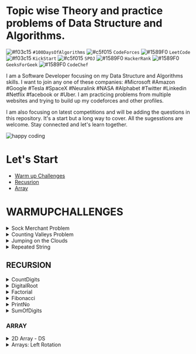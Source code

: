 # Topic wise Theory and practice problems of Data Structure and Algorithms.

![#f03c15](https://via.placeholder.com/15/f03c15/000000?text=+) `#100DaysOfAlgorithms` ![#c5f015](https://via.placeholder.com/15/c5f015/000000?text=+) `CodeForces` ![#1589F0](https://via.placeholder.com/15/1589F0/000000?text=+) `LeetCode` ![#f03c15](https://via.placeholder.com/15/f03c15/000000?text=+) `KickStart` ![#c5f015](https://via.placeholder.com/15/c5f015/000000?text=+) `SPOJ` ![#1589F0](https://via.placeholder.com/15/1589F0/000000?text=+) `HackerRank` ![#1589F0](https://via.placeholder.com/15/1589F0/000000?text=+) `GeeksForGeek` ![#1589F0](https://via.placeholder.com/15/1589F0/000000?text=+) `CodeChef`

I am a Software Developer focusing on my Data Structure and Algorithms skills. I want to join any one of these companies: #Microsoft #Amazon #Google #Tesla #SpaceX #Neuralink #NASA #Alphabet #Twitter #Linkedin #Netflix #facebook or #Uber. I am practicing problems from multiple websites and trying to build up my codeforces and other profiles.

I am also focusing on latest competitions and will be adding the questions in this repository. It's a start but a long way to cover. All the sugesstions are welcome. Stay connected and let's learn together.

![happy coding](https://github.com/kushalseth/DataStructure/blob/master/blob/elon2.jpg)

# Let's Start

- [Warm up Challenges](#WARMUPCHALLENGES)
- [Recusrion](#RECURSION)
- [Array](#ARRAY)

# WARMUPCHALLENGES

<details>
<summary>Sock Merchant Problem </summary> ![#1589F0](https://via.placeholder.com/15/1589F0/000000?text=+) `HackerRank`

```
Hackerrank Problem: https://www.hackerrank.com/challenges/sock-merchant
Hackerrank Title: Sock Merchant
Solution:
```

</details>

<details>
<summary>Counting Valleys Problem</summary>

```
Hackerrank Problem: https://www.hackerrank.com/challenges/counting-valleys/
Hackerrank Title: Counting Valleys
Solution:
```

</details>

<details>
<summary>Jumping on the Clouds</summary>

```
Hackerrank Problem: https://www.hackerrank.com/challenges/jumping-on-the-clouds/
Hackerrank Title: Jumping on the Clouds
Solution:
```

</details>
<details>
<summary>Repeated String</summary>

```
Hackerrank Problem: https://www.hackerrank.com/challenges/repeated-string/
Hackerrank Title: Repeated String
Solution:
```

</details>

## RECURSION

<details>
<summary>CountDigits</summary>

```
Problem: Geeks For Geeks
Title: CountDigits in a number
Solution:
```

</details>

<details>
<summary>DigitalRoot</summary>

```
Problem: Geeks For Geeks
Title: Find DigitalRoot. DigitalRoot of a number is the recursive sum of its digits until we get a single digit number.
Solution:
```

</details>
<details>
<summary>Factorial</summary>

```
Problem: Geeks For Geeks
Title: Factorial
Solution:
```

</details>
<details>
<summary>Fibonacci</summary>

```
Problem: Geeks For Geeks
Title: Fibonacci
Solution:
```

</details>
<details>
<summary>PrintNo</summary>

```
Problem: Geeks For Geeks
Title: PrintNo
Solution:
```

</details>
<details>
<summary>SumOfDigits</summary>

```
Problem: Geeks For Geeks
Title: SumOfDigits
Solution:
```

</details>

### ARRAY

<details>
<summary>2D Array - DS</summary>

```
Hackerrank Problem: https://www.hackerrank.com/challenges/2d-array/
Hackerrank Title: 2D Array - DS
Solution:
```

</details>
<details>
<summary>Arrays: Left Rotation</summary>

```
Hackerrank Problem: https://www.hackerrank.com/challenges/ctci-array-left-rotation/problem
Hackerrank Arrays: Left Rotation
Solution:
```

</details>
